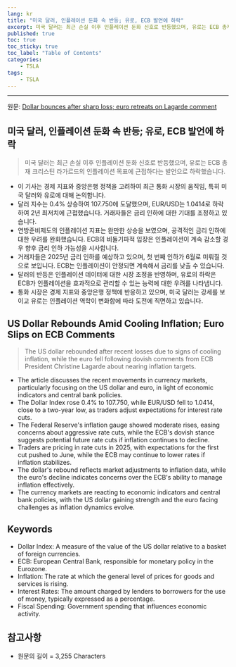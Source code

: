 ```yaml
---
lang: kr
title: "미국 달러, 인플레이션 둔화 속 반등; 유로, ECB 발언에 하락"
excerpt: 미국 달러는 최근 손실 이후 인플레이션 둔화 신호로 반등했으며, 유로는 ECB 총재 크리스틴 라가르드의 인플레이션 목표에 근접하다는 발언으로 하락했습니다.
published: true
toc: true
toc_sticky: true
toc_label: "Table of Contents"
categories:
    - TSLA
tags:
    - TSLA
---
```


---

  원문: [Dollar bounces after sharp loss; euro retreats on Lagarde comment](https://www.investing.com/news/forex-news/dollar-bounces-after-sharp-loss-euro-retreats-on-lagarde-comment-3786403)

## 미국 달러, 인플레이션 둔화 속 반등; 유로, ECB 발언에 하락

> 미국 달러는 최근 손실 이후 인플레이션 둔화 신호로 반등했으며, 유로는 ECB 총재 크리스틴 라가르드의 인플레이션 목표에 근접하다는 발언으로 하락했습니다.


- 이 기사는 경제 지표와 중앙은행 정책을 고려하여 최근 통화 시장의 움직임, 특히 미국 달러와 유로에 대해 논의합니다.
- 달러 지수는 0.4% 상승하여 107.750에 도달했으며, EUR/USD는 1.0414로 하락하여 2년 최저치에 근접했습니다. 거래자들은 금리 인하에 대한 기대를 조정하고 있습니다.
- 연방준비제도의 인플레이션 지표는 완만한 상승을 보였으며, 공격적인 금리 인하에 대한 우려를 완화했습니다. ECB의 비둘기파적 입장은 인플레이션이 계속 감소할 경우 향후 금리 인하 가능성을 시사합니다.
- 거래자들은 2025년 금리 인하를 예상하고 있으며, 첫 번째 인하가 6월로 미뤄질 것으로 보입니다. ECB는 인플레이션이 안정되면 계속해서 금리를 낮출 수 있습니다.
- 달러의 반등은 인플레이션 데이터에 대한 시장 조정을 반영하며, 유로의 하락은 ECB가 인플레이션을 효과적으로 관리할 수 있는 능력에 대한 우려를 나타냅니다.
- 통화 시장은 경제 지표와 중앙은행 정책에 반응하고 있으며, 미국 달러는 강세를 보이고 유로는 인플레이션 역학이 변화함에 따라 도전에 직면하고 있습니다.

## US Dollar Rebounds Amid Cooling Inflation; Euro Slips on ECB Comments

> The US dollar rebounded after recent losses due to signs of cooling inflation, while the euro fell following dovish comments from ECB President Christine Lagarde about nearing inflation targets.


- The article discusses the recent movements in currency markets, particularly focusing on the US dollar and euro, in light of economic indicators and central bank policies.
- The Dollar Index rose 0.4% to 107.750, while EUR/USD fell to 1.0414, close to a two-year low, as traders adjust expectations for interest rate cuts.
- The Federal Reserve's inflation gauge showed moderate rises, easing concerns about aggressive rate cuts, while the ECB's dovish stance suggests potential future rate cuts if inflation continues to decline.
- Traders are pricing in rate cuts in 2025, with expectations for the first cut pushed to June, while the ECB may continue to lower rates if inflation stabilizes.
- The dollar's rebound reflects market adjustments to inflation data, while the euro's decline indicates concerns over the ECB's ability to manage inflation effectively.
- The currency markets are reacting to economic indicators and central bank policies, with the US dollar gaining strength and the euro facing challenges as inflation dynamics evolve.

## Keywords

- Dollar Index: A measure of the value of the US dollar relative to a basket of foreign currencies.
- ECB: European Central Bank, responsible for monetary policy in the Eurozone.
- Inflation: The rate at which the general level of prices for goods and services is rising.
- Interest Rates: The amount charged by lenders to borrowers for the use of money, typically expressed as a percentage.
- Fiscal Spending: Government spending that influences economic activity.

## 참고사항

- 원문의 길이 = 3,255 Characters


